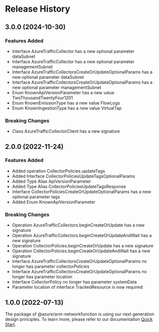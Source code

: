 # Release History
    
## 3.0.0 (2024-10-30)
    
### Features Added

  - Interface AzureTrafficCollector has a new optional parameter dataSubnet
  - Interface AzureTrafficCollector has a new optional parameter managementSubnet
  - Interface AzureTrafficCollectorsCreateOrUpdateOptionalParams has a new optional parameter dataSubnet
  - Interface AzureTrafficCollectorsCreateOrUpdateOptionalParams has a new optional parameter managementSubnet
  - Enum KnownApiVersionParameter has a new value TwoThousandTwentyFour1201
  - Enum KnownEmissionType has a new value FlowLogs
  - Enum KnownIngestionType has a new value VirtualTap

### Breaking Changes

  - Class AzureTrafficCollectorClient has a new signature
    
    
## 2.0.0 (2022-11-24)
    
### Features Added

  - Added operation CollectorPolicies.updateTags
  - Added Interface CollectorPoliciesUpdateTagsOptionalParams
  - Added Type Alias ApiVersionParameter
  - Added Type Alias CollectorPoliciesUpdateTagsResponse
  - Interface CollectorPoliciesCreateOrUpdateOptionalParams has a new optional parameter tags
  - Added Enum KnownApiVersionParameter

### Breaking Changes

  - Operation AzureTrafficCollectors.beginCreateOrUpdate has a new signature
  - Operation AzureTrafficCollectors.beginCreateOrUpdateAndWait has a new signature
  - Operation CollectorPolicies.beginCreateOrUpdate has a new signature
  - Operation CollectorPolicies.beginCreateOrUpdateAndWait has a new signature
  - Interface AzureTrafficCollectorsCreateOrUpdateOptionalParams no longer has parameter collectorPolicies
  - Interface AzureTrafficCollectorsCreateOrUpdateOptionalParams no longer has parameter location
  - Interface CollectorPolicy no longer has parameter systemData
  - Parameter location of interface TrackedResource is now required
    
    
## 1.0.0 (2022-07-13)

The package of @azure/arm-networkfunction is using our next generation design principles. To learn more, please refer to our documentation [Quick Start](https://aka.ms/azsdk/js/mgmt/quickstart).
